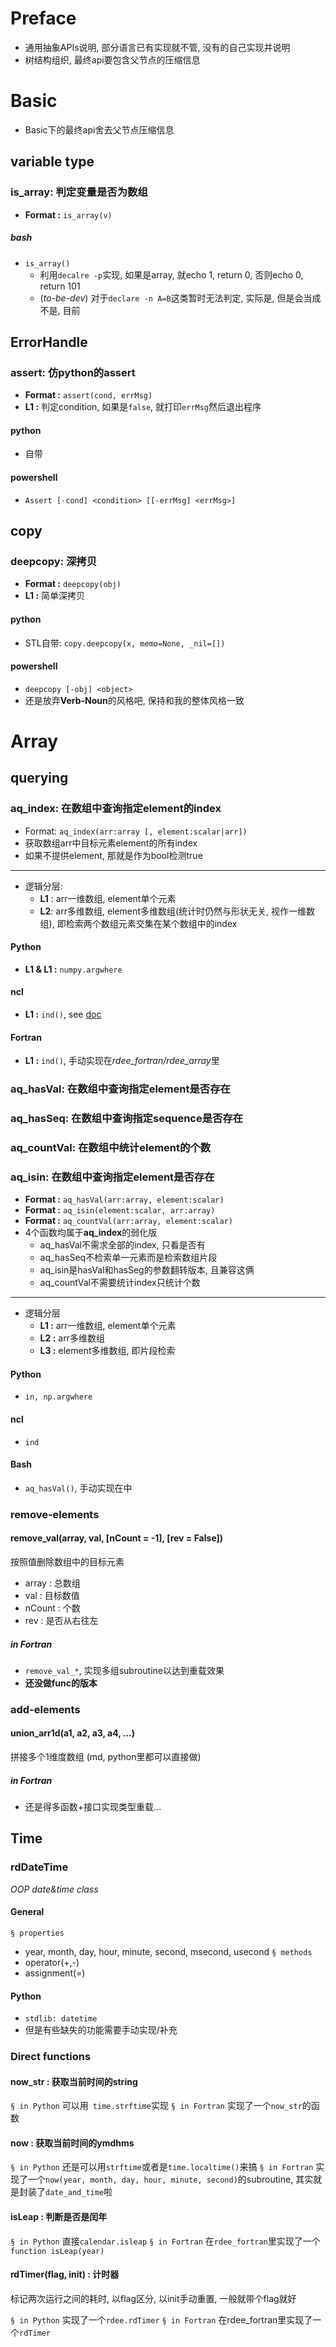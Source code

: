# Preface

+ 通用抽象APIs说明, 部分语言已有实现就不管, 没有的自己实现并说明
+ 树结构组织, 最终api要包含父节点的压缩信息


# Basic

+ Basic下的最终api舍去父节点压缩信息
## variable type

### is_array: 判定变量是否为数组
+ **Format :** `is_array(v)`
##### bash
+ `is_array()`
   + 利用`decalre -p`实现, 如果是array, 就echo 1, return 0, 否则echo 0, return 101
   + (*to-be-dev*) 对于`declare -n A=B`这类暂时无法判定, 实际是, 但是会当成不是, 目前

## ErrorHandle

### assert: 仿python的assert
+ **Format :** `assert(cond, errMsg)`
+ **L1 :** 判定condition, 如果是`false`, 就打印`errMsg`然后退出程序
#### python
+ 自带

#### powershell
+ `Assert [-cond] <condition> [[-errMsg] <errMsg>]`


## copy

### deepcopy: 深拷贝
+ **Format :** `deepcopy(obj)`
+ **L1 :** 简单深拷贝
#### python
+ STL自带: `copy.deepcopy(x, memo=None, _nil=[])`
#### powershell
+ `deepcopy [-obj] <object>`
+ 还是放弃**Verb-Noun**的风格吧, 保持和我的整体风格一致

# Array

## querying
### aq_index: 在数组中查询指定element的index
+ Format: `aq_index(arr:array [, element:scalar|arr])`
+ 获取数组arr中目标元素element的所有index
+ 如果不提供element, 那就是作为bool检测true
***
+ 逻辑分层:
   + **L1** : arr一维数组, element单个元素
   + **L2**: arr多维数组, element多维数组(统计时仍然与形状无关, 视作一维数组), 即检索两个数组元素交集在某个数组中的index
#### Python
+ **L1 & L1 :** `numpy.argwhere`
#### ncl
+ **L1 :**  `ind()`, see [doc](https://www.ncl.ucar.edu/Document/Functions/Built-in/ind.shtml)
#### Fortran
+ **L1 :** `ind()`, 手动实现在*rdee_fortran/rdee_array*里

### aq_hasVal: 在数组中查询指定element是否存在
### aq_hasSeq: 在数组中查询指定sequence是否存在
### aq_countVal: 在数组中统计element的个数
### aq_isin: 在数组中查询指定element是否存在
+ **Format :** `aq_hasVal(arr:array, element:scalar)`
+ **Format :** `aq_isin(element:scalar, arr:array)`
+ **Format :** `aq_countVal(arr:array, element:scalar)`
+ 4个函数均属于**aq_index**的弱化版
   * aq_hasVal不需求全部的index, 只看是否有
   * aq_hasSeq不检索单一元素而是检索数组片段
   * aq_isin是hasVal和hasSeg的参数翻转版本, 且兼容这俩
   * aq_countVal不需要统计index只统计个数
***
+ 逻辑分层
   * **L1 :** arr一维数组, element单个元素
   * **L2 :** arr多维数组
   * **L3 :** element多维数组, 即片段检索
#### Python
+ `in, np.argwhere`
#### ncl
+ `ind`
#### Bash
+ `aq_hasVal()`, 手动实现在[](./bash/)中

### remove-elements

#### remove_val(array, val, [nCount = -1], [rev = False])

按照值删除数组中的目标元素
+ array : 总数组
+ val : 目标数值
+ nCount : 个数
+ rev : 是否从右往左

##### in Fortran
+ `remove_val_*`, 实现多组subroutine以达到重载效果
+ **还没做func的版本**

### add-elements

#### union_arr1d(a1, a2, a3, a4, ...)

拼接多个1维度数组 (md, python里都可以直接做)

##### in Fortran
+ 还是得多函数+接口实现类型重载...



## Time

### rdDateTime
*OOP date&time class*
#### General
`§ properties`
+ year, month, day, hour, minute, second, msecond, usecond
`§ methods`
+ operator(+,-)
+ assignment(=)


#### Python
+ `stdlib: datetime`
+ 但是有些缺失的功能需要手动实现/补充
### Direct functions

#### now_str : 获取当前时间的string

`§ in Python`
可以用` time.strftime`实现
`§ in Fortran`
实现了一个`now_str`的函数

#### now : 获取当前时间的ymdhms

`§ in Python`
还是可以用`strftime`或者是`time.localtime()`来搞
`§ in Fortran`
实现了一个`now(year, month, day, hour, minute, second)`的subroutine, 其实就是封装了`date_and_time`啦

#### isLeap : 判断是否是闰年

`§ in Python`
直接`calendar.isleap`
`§ in Fortran`
在`rdee_fortran`里实现了一个`function isLeap(year)`

#### rdTimer(flag, init) : 计时器

标记两次运行之间的耗时, 以flag区分, 以init手动重置, 一般就带个flag就好

`§ in Python`
实现了一个`rdee.rdTimer`
`§ in Fortran`
在rdee_fortran里实现了一个`rdTimer`





